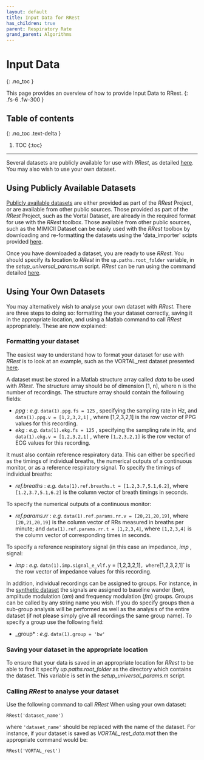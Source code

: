 ```yaml
---
layout: default
title: Input Data for RRest
has_children: true
parent: Respiratory Rate
grand_parent: Algorithms
---
```


# Input Data
{: .no_toc }

This page provides an overview of how to provide Input Data to RRest.
{: .fs-6 .fw-300 }

## Table of contents
{: .no_toc .text-delta }

1. TOC
{:toc}

---

Several datasets are publicly available for use with _RRest_, as detailed [here](http://peterhcharlton.github.io/RRest/datasets.html). You may also wish to use your own dataset.

## Using Publicly Available Datasets
[Publicly available datasets](http://peterhcharlton.github.io/RRest/datasets.html) are either provided as part of the _RRest_ Project, or are available from other public sources. Those provided as part of the _RRest_ Project, such as the Vortal Dataset, are already in the required format for use with the _RRest_ toolbox. Those available from other public sources, such as the MIMICII Dataset can be easily used with the _RRest_ toolbox by downloading and re-formatting the datasets using the 'data_importer' scipts provided [here](https://github.com/peterhcharlton/RRest/tree/master/RRest_v1.0/Data_Import_Scripts).

Once you have downloaded a dataset, you are ready to use _RRest_. You should specify its location to _RRest_ in the `up.paths.root_folder` variable, in the _setup_universal_params.m_ script. _RRest_ can be run using the command detailed [here](https://github.com/peterhcharlton/RRest/wiki/Getting-Started#run-your-first-analysis).

## Using Your Own Datasets
You may alternatively wish to analyse your own dataset with _RRest_. There are three steps to doing so: formatting the your dataset correctly, saving it in the appropriate location, and using a Matlab command to call _RRest_ appropriately. These are now explained:

### Formatting your dataset
The easiest way to understand how to format your dataset for use with _RRest_ is to look at an example, such as the VORTAL_rest dataset presented [here](http://peterhcharlton.github.io/RRest/vortal_dataset.html).

A dataset must be stored in a Matlab structure array called _data_ to be used with _RRest_. The structure array should be of dimension [1, n], where n is the number of recordings. The structure array should contain the following fields:

* _ppg_ : _e.g._ `data(1).ppg.fs = 125` , specifying the sampling rate in Hz, and `data(1).ppg.v = [1,2,3,2,1]` , where [1,2,3,2,1] is the row vector of PPG values for this recording.
* _ekg_ : _e.g._ `data(1).ekg.fs = 125` , specifying the sampling rate in Hz, and `data(1).ekg.v = [1,2,3,2,1]` , where `[1,2,3,2,1]` is the row vector of ECG values for this recording.

It must also contain reference respiratory data. This can either be specified as the timings of individual breaths, the numerical outputs of a continuous monitor, or as a reference respiratory signal. To specify the timings of individual breaths:

* _ref.breaths_ : _e.g._ `data(1).ref.breaths.t = [1.2,3.7,5.1,6.2]`, where `[1.2,3.7,5.1,6.2]` is the column vector of breath timings in seconds.

To specify the numerical outputs of a continuous monitor:

* _ref.params.rr_ : _e.g._ `data(1).ref.params.rr.v = [20,21,20,19]`, where `[20,21,20,19]` is the column vector of RRs measured in breaths per minute; and `data(1).ref.params.rr.t = [1,2,3,4]`, where `[1,2,3,4]` is the column vector of corresponding times in seconds.

To specify a reference respiratory signal (in this case an impedance, _imp_ , signal:

* _imp_ : _e.g._ `data(1).imp.signal_e_vlf.y` = [1,2,3,2,1]` , where `[1,2,3,2,1]` is the row vector of impedance values for this recording.

In addition, individual recordings can be assigned to groups. For instance, in the [synthetic dataset](http://peterhcharlton.github.io/RRest/synthetic_dataset.html) the signals are assigned to baseline wander (_bw_), amplitude modulation (_am_) and frequency modulation (_fm_) groups. Groups can be called by any string name you wish. If you do specify groups then a sub-group analysis will be performed as well as the analysis of the entire dataset (if not please simply give all recordings the same group name). To specify a group use the following field:

* _group* : _e.g._ `data(1).group = 'bw'`

### Saving your dataset in the appropriate location
To ensure that your data is saved in an appropriate location for _RRest_ to be able to find it specify _up.paths.root_folder_ as the directory which contains the dataset. This variable is set in the _setup_universal_params.m_ script.

### Calling _RRest_ to analyse your dataset
Use the following command to call _RRest_ When using your own dataset:

`RRest('dataset_name')`

where `'dataset_name'` should be replaced with the name of the dataset. For instance, if your dataset is saved as _VORTAL_rest_data.mat_ then the appropriate command would be:

`RRest('VORTAL_rest')`
